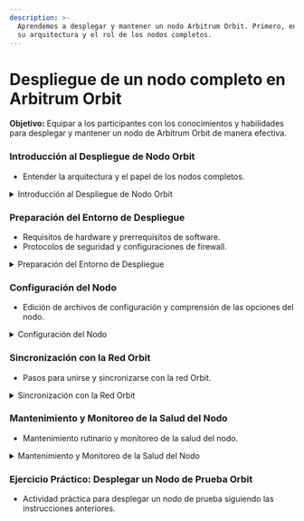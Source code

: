 ```yaml
---
description: >-
  Aprendemos a desplegar y mantener un nodo Arbitrum Orbit. Primero, entendiendo
  su arquitectura y el rol de los nodos completos.
---
```


# Despliegue de un nodo completo en Arbitrum Orbit

**Objetivo:** Equipar a los participantes con los conocimientos y habilidades para desplegar y mantener un nodo de Arbitrum Orbit de manera efectiva.

### **Introducción al Despliegue de Nodo Orbit** <a href="#block-bd0b20c3cfd9468590c1948c97224618" id="block-bd0b20c3cfd9468590c1948c97224618"></a>

* Entender la arquitectura y el papel de los nodos completos.

<details>

<summary>Introducción al Despliegue de Nodo Orbit</summary>



### Entender la Arquitectura y el Papel de los Nodos Completos <a href="#block-b34e632ec2a44d1a9cb872acd48935bb" id="block-b34e632ec2a44d1a9cb872acd48935bb"></a>

Esta sección proporciona una comprensión detallada de la arquitectura y el papel crucial que juegan los nodos completos en la red Arbitrum Orbit, subrayando su importancia en la seguridad, validación y propagación de información dentro del ecosistema blockchain.

### **1. Arquitectura de Nodos:** <a href="#block-a8176a2700564c0383071bd1147d6b06" id="block-a8176a2700564c0383071bd1147d6b06"></a>

#### **Nodos Completos (Full Nodes):** <a href="#block-c5c2c6a553ef4b2f83cc4e1e2a3f1e62" id="block-c5c2c6a553ef4b2f83cc4e1e2a3f1e62"></a>

* **Función Principal:** Los nodos completos almacenan una copia completa de la blockchain. Participan activamente en la validación y propagación de transacciones y bloques a través de la red.
* **Roles Específicos:**
  * **Almacenamiento:** Mantienen un registro detallado de todas las transacciones y bloques, lo que les permite validar nuevas transacciones.
  * **Validación:** Verifican la validez de las transacciones y los bloques, asegurándose de que cumplan con las reglas del protocolo.
  * **Propagación:** Difunden nuevas transacciones y bloques a otros nodos, contribuyendo a la consistencia de la red.
* **Observaciones Importantes:**
  * **Requerimientos de Recursos:** Los nodos completos requieren más almacenamiento y recursos computacionales debido a la cantidad de datos que manejan.
  * **Mantenimiento:** Requieren mantenimiento regular, como actualizaciones de software y limpieza de almacenamiento.

#### **Nodos Ligeros (Light Nodes):** <a href="#block-58ec1c7e77b14b7a8435ffce97345f20" id="block-58ec1c7e77b14b7a8435ffce97345f20"></a>

* **Función Principal:** Los nodos ligeros almacenan solo los encabezados de los bloques y dependen de los nodos completos para obtener datos completos de las transacciones.
* **Roles Específicos:**
  * **Consulta de Datos:** Solicitan información específica de los nodos completos cuando es necesario.
  * **Verificación Simplificada:** Utilizan menos recursos y son más fáciles de mantener, pero no pueden validar transacciones por sí mismos.
* **Observaciones Importantes:**
  * **Requerimientos de Recursos:** Menos exigentes en términos de almacenamiento y computación.
  * **Uso Común:** Frecuentemente utilizados en aplicaciones móviles y clientes ligeros que necesitan acceso rápido a la blockchain sin almacenar grandes cantidades de datos.

### **2. Importancia de los Nodos Completos:** <a href="#block-9e2353f193b1414db46c8c361ba52aac" id="block-9e2353f193b1414db46c8c361ba52aac"></a>

#### **Seguridad:** <a href="#block-7009418e0bc942a68dc110ea39a7297b" id="block-7009418e0bc942a68dc110ea39a7297b"></a>

* **Mantienen la Integridad de la Red:** Al validar y almacenar todas las transacciones y bloques, los nodos completos ayudan a mantener la integridad y la seguridad de la blockchain.
* **Prevención de Ataques:** Ayudan a prevenir ataques como el doble gasto y aseguran que todas las transacciones cumplan con las reglas del protocolo.
* **Observaciones Importantes:** La presencia de múltiples nodos completos en la red incrementa la resistencia a censura y ataques.

#### **Validación:** <a href="#block-d6036199a9214b818a40d64738738e73" id="block-d6036199a9214b818a40d64738738e73"></a>

* **Verificación de Transacciones:** Los nodos completos validan todas las transacciones y bloques, asegurando que solo las transacciones válidas se registren en la blockchain.
* **Consenso:** Participan en el proceso de consenso, ayudando a la red a acordar sobre el estado actual de la blockchain.
* **Observaciones Importantes:** Son esenciales para el correcto funcionamiento del mecanismo de consenso de la red.

#### **Propagación de Información:** <a href="#block-08fca1af2be2474a9c756d3ae587cd37" id="block-08fca1af2be2474a9c756d3ae587cd37"></a>

* **Difusión de Datos:** Los nodos completos propagan nuevas transacciones y bloques a otros nodos, asegurando que toda la red tenga la misma información.
* **Sincronización de la Red:** Facilitan la sincronización entre nodos, lo que es crucial para la consistencia y eficiencia de la blockchain.
* **Observaciones Importantes:** Una red bien conectada con nodos completos eficaces mejora la rapidez con la que las transacciones se confirman y se añaden a la blockchain.

</details>

### **Preparación del Entorno de Despliegue** <a href="#block-76968f6fb7314521bc4a88fd93a679dd" id="block-76968f6fb7314521bc4a88fd93a679dd"></a>

* Requisitos de hardware y prerrequisitos de software.
* Protocolos de seguridad y configuraciones de firewall.

<details>

<summary>Preparación del Entorno de Despliegue</summary>



Esta sección proporciona una guía detallada y completa para preparar el entorno de despliegue de un nodo Orbit, abordando tanto los requisitos de hardware y software como las medidas de seguridad necesarias para asegurar un funcionamiento óptimo y seguro del nodo.

### Requisitos de Hardware y Prerrequisitos de Software <a href="#block-2d4c9835ea1c42a580f170d34132349c" id="block-2d4c9835ea1c42a580f170d34132349c"></a>

**1. Requisitos de Hardware:**

* **CPU:**
  * **Especificaciones:** Procesador de múltiples núcleos (mínimo 4 núcleos).
  * **Importancia:** Un procesador con múltiples núcleos es crucial para manejar la alta carga de trabajo que implica la validación y propagación de transacciones en un nodo completo.
* **RAM:**
  * **Especificaciones:** Al menos 8-16 GB de memoria.
  * **Importancia:** La cantidad adecuada de RAM asegura que el nodo pueda manejar grandes volúmenes de datos y múltiples procesos simultáneamente, mejorando la eficiencia y la estabilidad.
* **Almacenamiento:**
  * **Especificaciones:** Unidad de estado sólido (SSD) de mínimo 500 GB.
  * **Importancia:** El uso de SSD es fundamental debido a su velocidad de lectura y escritura, lo que permite un acceso rápido a los datos de la blockchain y una mejor respuesta del nodo.
* **Red:**
  * **Especificaciones:** Conexión a Internet estable y de alta velocidad (mínimo 100 Mbps).
  * **Importancia:** Una conexión rápida y estable es esencial para la sincronización eficiente del nodo con la red y la propagación rápida de transacciones y bloques.

### Prerrequisitos de Software: <a href="#block-5517122f000841e88745f55b49bca7bf" id="block-5517122f000841e88745f55b49bca7bf"></a>

* **Sistema Operativo:**
  * **Recomendación:** Linux (Ubuntu recomendado), macOS, o Windows.
  * **Importancia:** Linux es preferido por su estabilidad y compatibilidad con herramientas de desarrollo blockchain.

<!---->

* **Dependencias:**
  * **Docker:**
    * **Función:** Contenedores para ejecutar nodos de blockchain en un entorno aislado.
    * **Instalación:**&#x20;

<!---->

* ```powershell
  sudo apt install docker.io   # Linux
  brew install --cask docker   # macOS
  choco install docker-desktop # Windows
  ```
  * **Observaciones:** Docker facilita la gestión y el despliegue del nodo, aislando el entorno de ejecución y asegurando la reproducibilidad.

<!---->

* **Git:**
  * **Función:** Control de versiones y gestión del código fuente.
  *   **Instalación:**

      * ```powershell
        sudo apt install git   # Linux
        brew install git       # macOS
        choco install git      # Windows
        ```

      **Observaciones:** Git es fundamental para clonar y gestionar el repositorio del nodo.

<!---->

* **Node.js y npm:**
  * **Función:** Ejecutar scripts y manejar paquetes.
  * **Instalación:**

<!---->

* ```powershell
  sudo apt install nodejs npm   # Linux
  brew install node             # macOS
  choco install nodejs          # Windows
  ```
  * **Observaciones:** Node.js y npm son esenciales para desarrollar y ejecutar herramientas y scripts relacionados con el nodo.

#### Protocolos de Seguridad y Configuraciones de Firewall: <a href="#block-f64347f86ab24cbf84b8d03270202acb" id="block-f64347f86ab24cbf84b8d03270202acb"></a>

### **Seguridad Básica:**

* **Actualización del Sistema:**
  * **Importancia:** Mantener el sistema operativo y todas las dependencias actualizadas es crucial para evitar vulnerabilidades de seguridad.
  * **Comando:**

<!---->

* ```powershell
  sudo apt update && sudo apt upgrade   # Linux
  brew update && brew upgrade           # macOS
  ```

<!---->

* **Firewall:**
  * **Configuración del Firewall:**
    * Permitir solo el tráfico necesario para el nodo:

<!---->

* ```powershell
  sudo ufw allow 22/tcp       # SSH
  sudo ufw allow 8545/tcp     # HTTP JSON-RPC
  sudo ufw allow 8546/tcp     # WebSocket
  sudo ufw enable
  ```
* **Observaciones:** Configurar el firewall para permitir solo los puertos necesarios reduce la superficie de ataque y mejora la seguridad del nodo.

<!---->

* **Seguridad Adicional:**
  * **Acceso SSH Seguro:**
    * Configurar autenticación de clave pública/privada para SSH en lugar de contraseñas:

<!---->

* ```powershell
  ssh-keygen -t rsa -b 4096
  ssh-copy-id user@servidor
  ```
* **Observaciones:** Usar autenticación basada en claves aumenta significativamente la seguridad del acceso remoto.

<!---->

* **Monitorización de Seguridad:**
* **Herramientas:** Configurar herramientas de monitorización como Fail2ban para protegerse contra ataques de fuerza bruta.
*   **Instalación y Configuración de Fail2ban:**

    * ```powershell
      sudo apt install fail2ban   # Linux
      sudo service fail2ban start
      ```

    **Observaciones:** Fail2ban monitorea los logs del sistema y bloquea las IPs que muestran signos de actividades maliciosas.

### Puntos Importantes a Tener en Consideración: <a href="#block-4c7f664a6cc64023bde28bdb7922207e" id="block-4c7f664a6cc64023bde28bdb7922207e"></a>

* **Respaldo de Datos:**
  * **Importancia:** Realizar respaldos regulares de la base de datos del nodo para prevenir la pérdida de datos en caso de fallos de hardware o software.
  * **Método de Respaldo:**

<!---->

* ```powershell
  tar -czvf nodo-respaldo.tar.gz /ruta/a/db
  ```

<!---->

* **Redundancia:**
  * **Configuración de Alta Disponibilidad:** Implementar nodos redundantes y balanceadores de carga para asegurar que el servicio esté disponible incluso en caso de fallos.
  * **Observaciones:** La redundancia mejora la resiliencia y disponibilidad del nodo.

<!---->

* **Monitoreo Continuo:**
  * **Herramientas de Monitoreo:** Utilizar Prometheus y Grafana para monitorear el rendimiento del nodo y detectar problemas a tiempo.
  * **Configuración Básica:**
    * **Prometheus:** Recolecta métricas del sistema.
    * **Grafana:** Visualiza las métricas y genera alertas basadas en condiciones específicas.
    * **Observaciones:** El monitoreo continuo permite una respuesta proactiva a problemas potenciales.

</details>

### **Configuración del Nodo** <a href="#block-e20678f731da404fa79ed04b8af1eb37" id="block-e20678f731da404fa79ed04b8af1eb37"></a>

* Edición de archivos de configuración y comprensión de las opciones del nodo.

<details>

<summary>Configuración del Nodo</summary>



### Edición de Archivos de Configuración y Comprensión de las Opciones del Nodo <a href="#block-715e0b99b32042488544a403eb5a1098" id="block-715e0b99b32042488544a403eb5a1098"></a>

Esta guía proporciona pasos detallados y explicaciones para que incluso los alumnos con poca experiencia en manejo de servidores puedan configurar y ejecutar un nodo Orbit. Para más detalles y configuraciones avanzadas, asegúrate de revisar los enlaces proporcionados a la documentación oficial de Arbitrum Orbit.

**1. Clonación del Repositorio y Preparación Inicial:**

**Abrir Terminal:** Inicia la terminal de tu sistema operativo.

**Clonar el Repositorio de Orbit:**

* Escribe el siguiente comando y presiona Enter:

<!---->

* ```powershell
  git clone <https://github.com/OffchainLabs/orbit-chain.git>
  cd orbit-chain
  ```
* Este comando descargará el código fuente del nodo Orbit y cambiará el directorio actual al nuevo repositorio clonado.

**Construcción de la Imagen Docker:**

* Ejecuta el siguiente comando para construir la imagen Docker:
* Copy
* ```powershell
  docker build -t orbit-node .
  ```
* Este comando utiliza el archivo `Dockerfile` incluido en el repositorio para crear una imagen Docker que contiene todo el software necesario para ejecutar el nodo.

**2. Creación y Edición del Archivo de Configuración:**

**Crear el Archivo de Configuración:**

* En la terminal, escribe:

<!---->

* ```powershell
  touch node-config.json
  nano node-config.json
  ```
* Esto creará un archivo vacío llamado `node-config.json` y abrirá el editor de texto `nano` para que puedas editarlo.

**Ejemplo de Configuración (`node-config.json`):**

* Copia y pega el siguiente contenido en el archivo:

<!---->

* ```json
  {
    "network": "orbit",
    "db_path": "/var/lib/orbit/db",
    "http_port": 8545,
    "ws_port": 8546,
    "log_level": "info",
    "rollup": {
      "chain_id": 421611,
      "base_chain_rpc": "<https://mainnet.infura.io/v3/YOUR_INFURA_PROJECT_ID>",
      "confirmations": 12
    },
    "sequencer": {
      "enable": true,
      "priv_key": "YOUR_PRIVATE_KEY"
    },
    "staker": {
      "enable": true,
      "priv_key": "YOUR_PRIVATE_KEY"
    }
  }
  ```
* Reemplaza `"YOUR_INFURA_PROJECT_ID"` con tu propio ID de proyecto Infura. Infura es un servicio que proporciona acceso a nodos de Ethereum.
* Reemplaza `"YOUR_PRIVATE_KEY"` con tu clave privada. Esta clave es necesaria para firmar transacciones y participar en la red.

**Guardar y Salir:**

* Para guardar el archivo en `nano`, presiona `Ctrl + O` y luego `Enter`.
* Para salir de `nano`, presiona `Ctrl + X`.

**3. Opciones del Nodo y su Significado:**

* **`network`:** Define la red en la que operará el nodo (e.g., `orbit`).
  * **Importancia:** Identifica la configuración específica de la red que el nodo utilizará.

<!---->

* **`db_path`:** Ruta del directorio donde se almacenará la base de datos del nodo.
  * **Importancia:** Asegura que los datos del nodo se guarden en una ubicación accesible y segura.
* **`http_port` y `ws_port`:** Puertos que el nodo utilizará para las conexiones HTTP y WebSocket.
  * **Importancia:** Permite el acceso y la interacción con el nodo a través de diferentes protocolos.
* **`log_level`:** Nivel de detalle de los logs generados (`info`, `debug`, `error`).
  * **Importancia:** Facilita la monitorización y depuración del nodo.
* **Configuración de `rollup`:**
  * **`chain_id`:** Identificador único de la cadena de rollup.
    * **Importancia:** Especifica la cadena de rollup con la que el nodo se sincronizará.
  * **`base_chain_rpc`:** URL del nodo RPC de la cadena base (e.g., Ethereum).
    * **Importancia:** Permite la comunicación entre el nodo Orbit y la cadena base.
  * **`confirmations`:** Número de confirmaciones requeridas para considerar una transacción como finalizada.
    * **Importancia:** Mejora la seguridad y reduce el riesgo de reorganización de bloques.
* **Configuración de `sequencer`:**
* **`enable`:** Habilita o deshabilita el secuenciador.
  * **Importancia:** Determina si el nodo actuará como secuenciador, ordenando las transacciones.
* **`priv_key`:** Clave privada utilizada por el secuenciador.
  * **Importancia:** Esencial para la firma y validación de transacciones.
* **Configuración de `staker`:**
* **`enable`:** Habilita o deshabilita el apostador.
  * **Importancia:** Permite al nodo participar en el proceso de staking, asegurando la red.
* **`priv_key`:** Clave privada utilizada por el apostador.
  * **Importancia:** Necesaria para realizar staking y participar en la validación.

**4. Personalización Avanzada del Despliegue:**

**Configuración Adicional:**

* **Personalización de la Configuración de Despliegue:** Puedes agregar parámetros adicionales a tu archivo de configuración para adaptar el nodo a tus necesidades específicas. Por ejemplo:

<!---->

* ```json
  {
    "network": "orbit",
    "db_path": "/var/lib/orbit/db",
    "http_port": 8545,
    "ws_port": 8546,
    "log_level": "info",
    "rollup": {
      "chain_id": 421611,
      "base_chain_rpc": "https://mainnet.infura.io/v3/YOUR_INFURA_PROJECT_ID",
      "confirmations": 12
    },
    "sequencer": {
      "enable": true,
      "priv_key": "YOUR_PRIVATE_KEY"
    },
    "staker": {
      "enable": true,
      "priv_key": "YOUR_PRIVATE_KEY"
    },
    "precompiles": {
      "0x1": "0x6001600081905550600160005260206000f3fe"
    }
  }
  ```
* Para más detalles sobre la personalización de configuración, revisa:
  * [Personalización de la Configuración de Despliegue](https://docs.arbitrum.io/launch-orbit-chain/how-tos/customize-deployment-configuration)
  * [Parámetros Adicionales de Configuración](https://docs.arbitrum.io/launch-orbit-chain/reference/additional-configuration-parameters)

**Uso de un Token de Gas Personalizado:**

* Si deseas usar un token de gas personalizado, debes configurar el contrato del token y especificarlo en la configuración del nodo:

<!---->

* ```json
  {
    "network": "orbit",
    "gas_token": "0xYourTokenAddress"
  }
  ```
* Consulta [Uso de un Token de Gas Personalizado](https://docs.arbitrum.io/launch-orbit-chain/how-tos/use-a-custom-gas-token) para instrucciones detalladas.

**Personalización de Precompilados y Funcionalidades de STF:**

* Puedes añadir o modificar precompilados para extender las funcionalidades del nodo:

<!---->

* ```json
  {
    "precompiles": {
      "0x1": "0x6001600081905550600160005260206000f3fe"
    }
  }
  ```
* Para más detalles, visita:
  * [Personalización de Precompilados](https://docs.arbitrum.io/launch-orbit-chain/how-tos/customize-precompile)
  * [Personalización de STF](https://docs.arbitrum.io/launch-orbit-chain/how-tos/customize-stf)

**Finalidad de la Cadena Orbit:**

* Ajusta los parámetros de finalidad para definir cómo y cuándo se considera finalizada una transacción:

<!---->

* ```json
  {
    "finality": {
      "epochs": 6,
      "epoch_length": 1000
    }
  }
  ```
* Para más información, revisa [Finalidad de la Cadena Orbit](https://docs.arbitrum.io/launch-orbit-chain/how-tos/orbit-chain-finality).

**Gestión de Coleccionistas de Tarifas:**

* Configura los coleccionistas de tarifas para manejar cómo se distribuyen las tarifas de transacción:

<!---->

* ```json
  {
    "fee_collectors": [
      "0xCollectorAddress1",
      "0xCollectorAddress2"
    ]
  }
  ```
* Para más detalles, consulta [Gestión de Coleccionistas de Tarifas](https://docs.arbitrum.io/launch-orbit-chain/how-tos/manage-fee-collectors).

**5. Iniciar el Nodo con la Configuración:**

**Ejecutar el Nodo:**

* En la terminal, escribe el siguiente comando para iniciar el nodo con la configuración especificada:

<!---->

* ```powershell
  docker run -d -p 8545:8545 -p 8546:8546 -v /var/lib/orbit/db:/db orbit-node
  ```
* Este comando inicia un contenedor Docker con los puertos especificados y monta el directorio de la base de datos.

**6. Verificación y Monitorización:**

**Verificar el Estado del Nodo:**

* Usa `curl` para verificar que el nodo está funcionando:

<!---->

* ```powershell
  curl -X POST --data '{"jsonrpc":"2.0","method":"eth_blockNumber","params":[],"id":1}' <http://localhost:8545>
  ```
* Este comando debería devolver el número de bloque actual si el nodo está funcionando correctamente.

**Monitorizar los Logs del Nodo:**

* Para ver los logs y monitorear el nodo, escribe:

<!---->

* ```powershell
  docker logs -f orbit-node
  ```
* Este comando mostrará los logs en tiempo real, lo que te permitirá ver la actividad del nodo y detectar cualquier problema.

</details>

### **Sincronización con la Red Orbit** <a href="#block-af80f4014eb44551ad219c7e125b3d07" id="block-af80f4014eb44551ad219c7e125b3d07"></a>

* Pasos para unirse y sincronizarse con la red Orbit.

<details>

<summary>Sincronización con la Red Orbit</summary>

### Pasos para Unirse y Sincronizarse con la Red Orbit <a href="#block-824002e4ca7149c199f0d2afbbb2cced" id="block-824002e4ca7149c199f0d2afbbb2cced"></a>

#### **1. Preparación del Entorno:** <a href="#block-5c7d5fa7f95643f0943064d46618dcde" id="block-5c7d5fa7f95643f0943064d46618dcde"></a>

Asegúrate de haber seguido los pasos anteriores para configurar y ejecutar el nodo. El nodo debe estar en funcionamiento antes de proceder con la sincronización.

#### **2. Configuración del Nodo para la Sincronización:** <a href="#block-694d852e751246cd8ab545d0a55774c6" id="block-694d852e751246cd8ab545d0a55774c6"></a>

Verifica que tu archivo de configuración (`node-config.json`) esté correctamente configurado con la URL del nodo RPC de la cadena base y otros parámetros necesarios.

* Ejemplo de configuración relevante:

<!---->

* ```json
  {
    "network": "orbit",
    "db_path": "/var/lib/orbit/db",
    "http_port": 8545,
    "ws_port": 8546,
    "log_level": "info",
    "rollup": {
      "chain_id": 421611,
      "base_chain_rpc": "<https://mainnet.infura.io/v3/YOUR_INFURA_PROJECT_ID>",
      "confirmations": 12
    }
  }
  ```

#### **3. Iniciar el Nodo:** <a href="#block-a2ec234c938a4795925e0762b2b3fbf1" id="block-a2ec234c938a4795925e0762b2b3fbf1"></a>

Inicia el nodo utilizando Docker con el siguiente comando:

```powershell
docker run -d -p 8545:8545 -p 8546:8546 -v /var/lib/orbit/db:/db orbit-node
```

#### **4. Verificar la Conexión a la Red:** <a href="#block-0a7763038dab4ef0851b8fb1c794c2e7" id="block-0a7763038dab4ef0851b8fb1c794c2e7"></a>

Utiliza `curl` o cualquier herramienta de consulta RPC para asegurarte de que el nodo está conectado y funcionando correctamente.

* Ejemplo de comando `curl` para verificar la conexión:

<!---->

* ```powershell
  curl -X POST --data '{"jsonrpc":"2.0","method":"eth_syncing","params":[],"id":1}' <http://localhost:8545>
  ```
* Este comando debería devolver información sobre el estado de sincronización del nodo. Si el nodo está sincronizando correctamente, verás detalles sobre el progreso de la sincronización.

#### **5. Monitorizar el Proceso de Sincronización:** <a href="#block-99a890d85ffa44cbb43efc57df4a621c" id="block-99a890d85ffa44cbb43efc57df4a621c"></a>

Revisa los logs del nodo para monitorear el progreso de la sincronización. Esto te ayudará a identificar cualquier problema que pueda surgir durante el proceso.

* Para ver los logs en tiempo real, utiliza:
* ```
  docker logs -f orbit-node
  ```

#### **6. Solución de Problemas Comunes:** <a href="#block-b9b1e5d9a41547e4be1e8434b59d9f51" id="block-b9b1e5d9a41547e4be1e8434b59d9f51"></a>

* **Problema de Conexión:** Si el nodo no se conecta a la red, verifica que la URL de `base_chain_rpc` esté correctamente configurada y que tengas una conexión a Internet estable.
* **Errores en los Logs:** Revisa los logs para mensajes de error específicos. Algunos errores comunes pueden deberse a configuraciones incorrectas o problemas de red.

#### **7. Verificación de la Sincronización Completa:** <a href="#block-f590ef138558417c886e3fa8bb8277b0" id="block-f590ef138558417c886e3fa8bb8277b0"></a>

Una vez que el nodo ha terminado de sincronizarse, puedes verificar el número de bloque actual utilizando nuevamente el comando `curl`:

```powershell
curl -X POST --data '{"jsonrpc":"2.0","method":"eth_blockNumber","params":[],"id":1}' <http://localhost:8545>
```

* Este comando debería devolver el número de bloque actual de la red Orbit, indicando que el nodo está completamente sincronizado.

#### **8. Configuración de Herramientas de Monitoreo:** <a href="#block-effab021c41e4141ba414e3eccd940f2" id="block-effab021c41e4141ba414e3eccd940f2"></a>

Para un monitoreo continuo y más avanzado, puedes configurar herramientas como Prometheus y Grafana para visualizar el estado del nodo y recibir alertas sobre su desempeño.

* **Instalación de Prometheus:**

<!---->

* ```powershell
  sudo apt-get install prometheus
  ```
* **Configuración de Grafana:**

<!---->

* ```powershell
  sudo apt-get install grafana
  ```

**Configuración de Prometheus:**

* Crea un archivo de configuración para Prometheus:
* ```
  sudo nano /etc/prometheus/prometheus.yml
  ```
* Agrega la configuración básica:

<!---->

* ```yaml
  global:
    scrape_interval: 15s

  scrape_configs:
    - job_name: 'orbit_node'
      static_configs:
        - targets: ['localhost:9090']
  ```
* Inicia el servicio de Prometheus:

<!---->

* ```powershell
  sudo systemctl start prometheus
  sudo systemctl enable prometheus
  ```

**Configuración de Grafana:**

* Inicia Grafana:

<!---->

* ```powershell
  sudo systemctl start grafana-server
  sudo systemctl enable grafana-server
  ```

#### Creación de Dashboards Personalizados en Grafana para Monitorear Métricas del Nodo Orbit <a href="#block-86b5e312136947ceacc5ab27070de1c4" id="block-86b5e312136947ceacc5ab27070de1c4"></a>

Estos ejemplos permiten a los usuarios monitorear métricas clave del nodo Orbit, como el estado de sincronización y el uso de recursos del sistema, proporcionando una vista clara y personalizable del rendimiento y la salud del nodo.

**Ejemplo 1: Monitoreo del Estado de Sincronización**

**Configurar Prometheus como Fuente de Datos:**

* Abre Grafana en tu navegador web (http://localhost:3000) e inicia sesión con las credenciales credenciales predeterminadas (`admin`/`admin`).
* Navega a "Configuración" > "Data Sources".
* Haz clic en "Add data source" y selecciona Prometheus.
* Configura la URL de Prometheus (`http://localhost:9090`) y guarda.

**Crear un Dashboard:**

* Haz clic en el ícono “+” en la barra lateral y selecciona "Dashboard".
* Haz clic en "Add new panel".

**Configurar el Panel:**

* En "Query", selecciona la fuente de datos de Prometheus.
* Introduce la siguiente consulta para monitorear el estado de sincronización:

<!---->

* ```
  eth_syncing
  ```
* Esto mostrará si el nodo está sincronizando (1) o no (0).

**Visualizar los Datos:**

* En la sección "Visualization", selecciona "Stat" para ver el estado como un indicador visual.
* Configura los colores para mostrar claramente el estado de sincronización.

**Guardar el Dashboard:**

* Haz clic en el ícono de guardar (disquete) y nombra el dashboard, por ejemplo, "Estado de Sincronización de Nodo".

**Ejemplo 2: Monitoreo de Uso de CPU y Memoria**

**Agregar un Nuevo Panel:**

* En el dashboard creado, haz clic en "Add Panel" para agregar un nuevo panel.

**Configurar el Panel:**

* En "Query", selecciona la fuente de datos de Prometheus.
* Introduce la siguiente consulta para monitorear el uso de CPU:

<!---->

* ```
  rate(node_cpu_seconds_total{mode="system"}[1m])
  ```
* Introduce la siguiente consulta para monitorear el uso de memoria:
* ```
  node_memory_MemAvailable_bytes / node_memory_MemTotal_bytes * 100
  ```

**Visualizar los Datos:**

* En la sección "Visualization", selecciona "Graph" para ver los datos en formato de gráfico.
* Configura el panel para mostrar el uso de CPU y memoria con etiquetas claras y colores distintivos.

**Guardar el Dashboard:**

* Haz clic en el ícono de guardar (disquete) y actualiza el dashboard.

Para más detalles sobre las herramientas de monitoreo y consideraciones, consulta la [documentación oficial de Arbitrum Orbit](https://docs.arbitrum.io/launch-orbit-chain/reference/monitoring-tools-and-considerations).

</details>

### **Mantenimiento y Monitoreo de la Salud del Nodo** <a href="#block-bd6c2ac3bdb44bd3bc64d00da12ae328" id="block-bd6c2ac3bdb44bd3bc64d00da12ae328"></a>

* Mantenimiento rutinario y monitoreo de la salud del nodo.

<details>

<summary>Mantenimiento y Monitoreo de la Salud del Nodo</summary>



### Mantenimiento Rutinario y Monitoreo de la Salud del Nodo <a href="#block-4c3acacd29d64279a4124426b1575e49" id="block-4c3acacd29d64279a4124426b1575e49"></a>

Estas prácticas asegurarán que tu nodo Orbit funcione de manera óptima y segura, permitiendo una operación continua y eficiente en la red.

#### **1. Actualizaciones del Nodo:** <a href="#block-0c549b76fc7d4a3d812248aba75b618e" id="block-0c549b76fc7d4a3d812248aba75b618e"></a>

* **Mantener el Nodo Actualizado:**
  * Regularmente revisa y aplica actualizaciones del software del nodo para asegurar que estás ejecutando la versión más reciente con las últimas mejoras y correcciones de seguridad.
  * Para actualizar el nodo, sigue estos pasos:

<!---->

* ```powershell
  cd orbit-chain
  git pull
  docker build -t orbit-node .
  docker stop $(docker ps -q --filter ancestor=orbit-node)
  docker run -d -p 8545:8545 -p 8546:8546 -v /var/lib/orbit/db:/db orbit-node
  ```

#### **2. Respaldo de Datos:** <a href="#block-421a7eef72cc48b38b9f8ecf37b77067" id="block-421a7eef72cc48b38b9f8ecf37b77067"></a>

* **Realizar Respaldos Regulares:**
* Asegúrate de realizar copias de seguridad regulares de los datos del nodo para prevenir la pérdida de información en caso de fallos del sistema.
* Para respaldar los datos, puedes utilizar el siguiente comando:
  * ```powershell
    tar -czvf orbit-node-backup.tar.gz /var/lib/orbit/db
    ```

#### **3. Monitoreo Continuo:** <a href="#block-f6f83f2ec20847a78238097c7c12de1f" id="block-f6f83f2ec20847a78238097c7c12de1f"></a>

* **Herramientas de Monitoreo:**
  * Usa herramientas como Prometheus y Grafana para monitorear continuamente el estado y el rendimiento del nodo.
  * Configura alertas en Grafana para ser notificado automáticamente sobre cualquier problema que pueda surgir, como caídas del nodo, alta latencia o errores de sincronización.

#### **4. Análisis de Logs:** <a href="#block-dacf744d931c4571862784897f60e189" id="block-dacf744d931c4571862784897f60e189"></a>

* **Revisar los Logs del Nodo:**
  * Revisa regularmente los logs del nodo para detectar cualquier anomalía o problema. Esto te permitirá tomar acciones correctivas rápidamente.
  * Para ver los logs en tiempo real:

<!---->

* ```powershell
  docker logs -f orbit-nod
  ```

#### **5. Seguridad del Nodo:** <a href="#block-557d15039fe541fd9fde02eb23d6db47" id="block-557d15039fe541fd9fde02eb23d6db47"></a>

* **Mejorar la Seguridad:**
  * Implementa prácticas de seguridad recomendadas, como el uso de autenticación de clave pública para el acceso SSH y la configuración de un firewall para limitar el acceso a puertos específicos.
  * Configura Fail2ban para proteger tu servidor contra ataques de fuerza bruta:

<!---->

* ```powershell
  sudo apt-get install fail2ban
  sudo systemctl start fail2ban
  sudo systemctl enable fail2ban
  ```

#### **6. Solución de Problemas:** <a href="#block-fa4956ce4c5a4a25819840258ef93fce" id="block-fa4956ce4c5a4a25819840258ef93fce"></a>

* **Identificación y Resolución de Problemas Comunes:**
  * Si encuentras problemas recurrentes, documenta los síntomas y busca soluciones en la documentación oficial o en foros de la comunidad.

</details>

### **Ejercicio Práctico: Desplegar un Nodo de Prueba Orbit** <a href="#block-6eba8bc5eae24e6f8a06ea3aaff9af4d" id="block-6eba8bc5eae24e6f8a06ea3aaff9af4d"></a>

* Actividad práctica para desplegar un nodo de prueba siguiendo las instrucciones anteriores.
